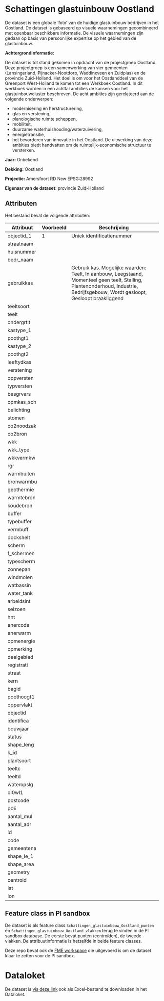 
# Schattingen glastuinbouw Oostland

De dataset is een globale ‘foto’ van de huidige glastuinbouw bedrijven in het Oostland. De dataset is gebaseerd op visuele waarnemingen gecombineerd met openbaar beschikbare informatie. De visuele waarnemingen zijn gedaan op basis van persoonlijke expertise op het gebied van de glastuinbouw.  

**Achtergrondinformatie:**

De dataset is tot stand gekomen in opdracht van de projectgroep Oostland. Deze projectgroep is een samenwerking van vier gemeenten (Lansingerland, Pijnacker-Nootdorp, Waddinxveen en Zuidplas) en de provincie Zuid-Holland. Het doel is om voor het Oostlanddeel van de Greenport West-Holland te komen tot een Werkboek Oostland. In dit werkboek worden in een achttal ambities de kansen voor het glastuinbouwcluster beschreven. De acht ambities zijn gerelateerd aan de volgende onderwerpen: 
* modernisering en herstructurering, 
* glas en verstening, 
* planologische ruimte scheppen, 
* mobiliteit, 
* duurzame waterhuishouding/waterzuivering, 
* energietransitie, 
* het bevorderen van innovatie in het Oostland. 
De uitwerking van deze ambities biedt handvatten om de ruimtelijk-economische structuur te versterken.  

**Jaar:** Onbekend

**Dekking:** Oostland

**Projectie:** Amersfoort RD New EPSG:28992

**Eigenaar van de dataset:**  provincie Zuid-Holland

## Attributen

Het bestand bevat de volgende attributen:

| Attribuut          | Voorbeeld | Beschrijving | 
|----------         |-----------|--------------|
|objectid_1	 | 1  | Uniek identificatienummer |
|straatnaam	 |  |  |
|huisnummer		 |  |  |
|bedr_naam	 |  |  |	
|gebruikkas		 |  | Gebruik kas. Mogelijke waarden: Teelt, In aanbouw, Leegstaand, Momenteel geen teelt, Stalling, Plantenonderhoud, Industrie, Bedrijfsgebouw, Wordt gesloopt, Gesloopt braakliggend |
|teeltsoort		 |  |  |
|teelt		 |  |  |
|ondergrtlt		 |  |  |
|kastype_1		 |  |  |
|poothgt1		 |  |  |
|kastype_2		 |  |  |
|poothgt2		 |  |  |
|leeftydkas		 |  |  |
|verstening		 |  |  |
|oppversten		 |  |  |
|typversten		 |  |  |
|besgrvers		 |  |  |
|opmkas_sch		 |  |  |
|belichting		 |  |  |
|stomen		 |  |  |
|co2noodzak		 |  |  |
|co2bron		 |  |  |
|wkk		 |  |  |
|wkk_type		 |  |  |
|wkkvermkw		 |  |  |
|rgr		 |  |  |
|warmbuiten		 |  |  |
|bronwarmbu		 |  |  |
|geothermie		 |  |  |
|warmtebron		 |  |  |
|koudebron		 |  |  |
|buffer		 |  |  |
|typebuffer		 |  |  |
|vermbuff		 |  |  |
|dockshelt		 |  |  |
|scherm		 |  |  |
|f_schermen		 |  |  |
|typescherm		 |  |  |
|zonnepan		 |  |  |
|windmolen		 |  |  |
|watbassin		 |  |  |
|water_tank		 |  |  |
|arbeidsint		 |  |  |
|seizoen		 |  |  |
|hnt		 |  |  |
|enercode		 |  |  |
|enerwarm		 |  |  |
|opmenergie		 |  |  |
|opmerking		 |  |  |
|deelgebied		 |  |  |
|registrati		 |  |  |
|straat		 |  |  |
|kern		 |  |  |
|bagid		 |  |  |
|poothoogt1		 |  |  |
|oppervlakt		 |  |  |
|objectid		 |  |  |
|identifica		 |  |  |
|bouwjaar		 |  |  |
|status		 |  |  |
|shape_leng		 |  |  |
|k_id		 |  |  |
|plantsoort		 |  |  |
|teeltc		 |  |  |
|teeltd		 |  |  |
|wateropslg		 |  |  |
|ol0wl1		 |  |  |
|postcode		 |  |  |
|pc6		 |  |  |
|aantal_mul		 |  |  |
|aantal_adr		 |  |  |
|id		 |  |  |
|code		 |  |  |
|gemeentena		 |  |  |
|shape_le_1	 |  |  |
|shape_area		 |  |  |
|geometry		 |  |  |
|centroid		 |  |  |
|lat		 |  |  |
|lon	 |  |  |

## Feature class in PI sandbox

De dataset is als feature class `Schattingen_glastuinbouw_Oostland_punten` en `Schattingen_glastuinbouw_Oostland_vlakken` terug te vinden in de PI sandbox database. De eerste bevat punten (centroïden), de tweede vlakken. De attribuutinformatie is hetzelfde in beide feature classes.

Deze repo bevat ook de [FME workspace](schattingen-glastuinbouw-oostland-naar-fgdb.fmw) die uitgevoerd is om de dataset klaar te zetten voor de PI sandbox.

# Dataloket
De dataset is [via deze link](https://xe5f95b82989a4b549abc16a.azurewebsites.net/documenten/10000002315216) ook als Excel-bestand te downloaden in het Dataloket.
